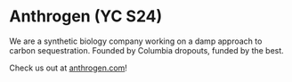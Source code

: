 # Anthrogen (YC S24)

We are a synthetic biology company working on a damp approach to carbon sequestration. Founded by Columbia dropouts, funded by the best.

Check us out at [anthrogen.com](https://www.anthrogen.com)!

